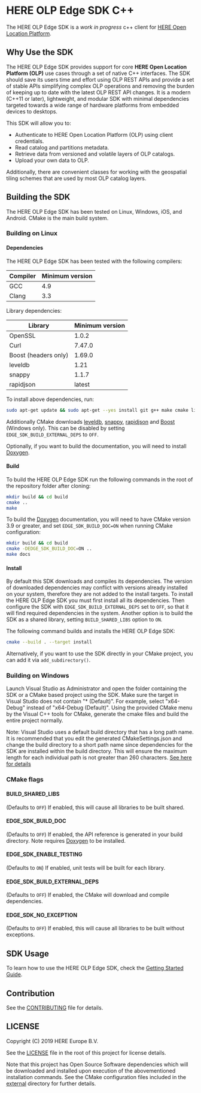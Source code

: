# HERE OLP Edge SDK C++

The HERE OLP Edge SDK is a _work in progress_ c++ client for [HERE Open Location Platform](https://platform.here.com).

## Why Use the SDK

The HERE OLP Edge SDK provides support for core **HERE Open Location Platform (OLP)** use cases through a set of native C++ interfaces. The SDK should save its users time and effort using OLP REST APIs and provide a set of stable APIs simplifying complex OLP operations and removing the burden of keeping up to date with the latest OLP REST API changes.
It is a modern (C++11 or later), lightweight, and modular SDK with minimal dependencies targeted towards a wide range of hardware platforms from embedded devices to desktops.

This SDK will allow you to:

* Authenticate to HERE Open Location Platform (OLP) using client credentials.
* Read catalog and partitions metadata.
* Retrieve data from versioned and volatile layers of OLP catalogs.
* Upload your own data to OLP.

Additionally, there are convenient classes for working with the geospatial tiling schemes that are used by most OLP catalog layers.

## Building the SDK

The HERE OLP Edge SDK has been tested on Linux, Windows, iOS, and Android. CMake is the main build system.

### Building on Linux

#### Dependencies

The HERE OLP Edge SDK has been tested with the following compilers:

| Compiler | Minimum version |
| -------- | --------------- |
| GCC | 4.9 |
| Clang | 3.3 |

Library dependencies:

| Library   | Minimum version |
| --------- | --------------- |
| OpenSSL   | 1.0.2 |
| Curl      | 7.47.0 |
| Boost (headers only) | 1.69.0 |
| leveldb   | 1.21 |
| snappy    | 1.1.7 |
| rapidjson | latest |

To install above dependencies, run:

```bash
sudo apt-get update && sudo apt-get --yes install git g++ make cmake libssl-dev libcurl4-openssl-dev libboost-all-dev
```

Additionally CMake downloads [leveldb](https://github.com/google/leveldb), [snappy](https://github.com/google/snappy), [rapidjson](https://github.com/Tencent/rapidjson) and [Boost](https://www.boost.org/) (Windows only).
This can be disabled by setting `EDGE_SDK_BUILD_EXTERNAL_DEPS` to `OFF`.

Optionally, if you want to build the documentation, you will need to install [Doxygen](http://www.doxygen.nl/).

#### Build

To build the HERE OLP Edge SDK run the following commands in the root of the repository folder after cloning:

```bash
mkdir build && cd build
cmake ..
make
```

To build the [Doxygen](http://www.doxygen.nl/) documentation, you will need to have CMake version 3.9 or greater, and set `EDGE_SDK_BUILD_DOC=ON` when running CMake configuration:

```bash
mkdir build && cd build
cmake -DEDGE_SDK_BUILD_DOC=ON ..
make docs
```

#### Install

By default this SDK downloads and compiles its dependencies. The version of downloaded dependencies may conflict with versions already installed on your system, therefore they are not added to the install targets.
To install the HERE OLP Edge SDK you must first install all its dependencies.
Then configure the SDK with `EDGE_SDK_BUILD_EXTERNAL_DEPS` set to `OFF`, so that it will find required dependencies in the system.
Another option is to build the SDK as a shared library, setting `BUILD_SHARED_LIBS` option to `ON`.

The following command builds and installs the HERE OLP Edge SDK:

```bash
cmake --build . --target install
```

Alternatively, if you want to use the SDK directly in your CMake project, you can add it via `add_subdirectory()`.

### Building on Windows

Launch Visual Studio as Administrator and open the folder containing the SDK or a CMake based project using the SDK.
Make sure the target in Visual Studio does not contain "* (Default)". For example, select "x64-Debug" instead of "x64-Debug (Default)".
Using the provided CMake menu by the Visual C++ tools for CMake, generate the cmake files and build the entire project normally.

Note: Visual Studio uses a default build directory that has a long path name.
It is recommended that you edit the generated CMakeSettings.json and change the build directory to a short path name since dependencies for the SDK are installed within the build directory.
This will ensure the maximum length for each individual path is not greater than 260 characters.
[See here for details](https://docs.microsoft.com/en-us/windows/desktop/fileio/naming-a-file)

### CMake flags

#### BUILD_SHARED_LIBS

(Defaults to `OFF`) If enabled, this will cause all libraries to be built shared.

#### EDGE_SDK_BUILD_DOC

(Defaults to `OFF`) If enabled, the API reference is generated in your build directory. Note requires [Doxygen](http://www.doxygen.nl/) to be installed.

#### EDGE_SDK_ENABLE_TESTING

(Defaults to `ON`) If enabled, unit tests will be built for each library.

#### EDGE_SDK_BUILD_EXTERNAL_DEPS

(Defaults to `OFF`) If enabled, the CMake will download and compile dependencies.

#### EDGE_SDK_NO_EXCEPTION

(Defaults to `OFF`) If enabled, this will cause all libraries to be built without exceptions.

## SDK Usage

To learn how to use the HERE OLP Edge SDK, check the [Getting Started Guide](docs/GettingStartedGuide.md).

## Contribution

See the [CONTRIBUTING](CONTRIBUTING.md) file for details.

## LICENSE

Copyright (C) 2019 HERE Europe B.V.

See the [LICENSE](LICENSE) file in the root of this project for license details.

Note that this project has Open Source Software dependencies which will be downloaded and installed upon execution of the abovementioned installation commands. See the CMake configuration files included in the [external](/external) directory for further details.
